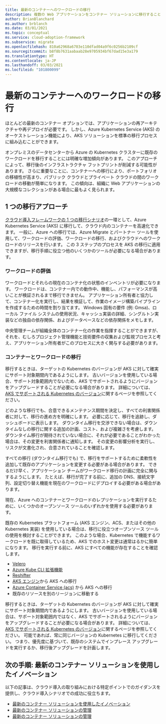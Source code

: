```yaml
---
title: 最新のコンテナーへのワークロードの移行
description: 複数の Web アプリケーションをコンテナー ソリューションに移行することで、クラウド プラットフォームの依存関係を軽減し、インフラストラクチャのフットプリントを削減できる可能性があります
author: BrianBlanchard
ms.author: brblanch
ms.date: 03/01/2021
ms.topic: conceptual
ms.service: cloud-adoption-framework
ms.subservice: migrate
ms.openlocfilehash: 810a62968a6703e110dfad04a9f6c0256b2109cf
ms.sourcegitcommit: b8f8b7631aabaab28e9705934bf67dad15e3a179
ms.translationtype: HT
ms.contentlocale: ja-JP
ms.lasthandoff: 03/03/2021
ms.locfileid: "101800099"
---
```

# <a name="migrate-workloads-to-modern-containers"></a>最新のコンテナーへのワークロードの移行

ほとんどの最新のコンテナー オプションでは、アプリケーションの再アーキテクチャや再デプロイが必要です。 しかし、Azure Kubernetes Service (AKS) のオーケストレーション機能により、AKS ソリューションを標準の移行プロセスに組み込むことができます。

オンプレミスのデータセンターから Azure の Kubernetes クラスターに既存のワークロードを移行することには明確な増加傾向があります。 このアプローチによって、移行後のインフラストラクチャ フットプリントが削減する可能性があります。 さらに重要なことに、コンテナーへの移行により、ポートフォリオの移植性が高まり、パブリック クラウドとプライベート クラウドの間のワークロードの移動が簡単になります。 この傾向は、組織に Web アプリケーションの大規模なコレクションがある場合に最もよく見られます。

## <a name="one-migrate-approach"></a>1 つの移行アプローチ

[クラウド導入フレームワークの 1 つの移行シナリオ](../index.md)の一環として、Azure Kubernetes Service (AKS) に移行して、クラウド内のコンテナーを高速化できます。 一般に、Azure への移行では、Azure Migrate とパートナー ツールを使用して、ワークロードの評価、ワークロードの移行、およびクラウドへのワークロードのリリースを行います。 この 3 ステップのプロセスを AKS の移行に適用できますが、移行手順に役立つ他のいくつかのツールが必要になる場合があります。

### <a name="assess-workloads"></a>ワークロードの評価

ワークロードとそれらの現在のコンテナ化の状態のインベントリが必要になります。 ワークロードは、コンテナー内での動作中、機能し、パフォーマンスが高いことが検証されるまで移行できません。 アプリケーション所有者と協力して、コンテナー化を実行し、結果を検証して、作業のイメージ構築パイプラインを作成するための時間を割り当てます。 Windows 固有の要件 (例: Gmsa)、ローカル ファイル システムの使用状況、キャッシュ実装の詳細、シングルトン実装などの独自の依存関係、およびデータベースなどの依存関係をメモします。

中央管理チームが組織全体のコンテナー化の作業を指揮することができますが、それを、むしろプロジェクト管理機能と技術要件の収集および監視プロセスと考え、アプリケーション所有者がこのプロセスに大きく関与する必要があります。

### <a name="migrate-containers-and-workloads"></a>コンテナーとワークロードの移行

移行するときは、ターゲットの Kubernetes のバージョンが AKS に対して確実にサポート対象期間内であるようにします。 古いバージョンを使用している場合、サポート対象範囲内でないため、AKS でサポートされるようにバージョンをアップグレードすることが必要になる場合があります。 詳細については、[AKS でサポートされる Kubernetes のバージョン](/azure/aks/supported-kubernetes-versions)に関するページを参照してください。

どのような移行でも、合意できるメンテナンス期間を決定し、すべての利害関係者に対して、移行の進め方を明確にします。 必要に応じて、移行を追跡し、ダッシュボードに表示します。 ダウンタイム移行を交渉できない場合は、ダウンタイムなしの移行に関する追加の計画、コスト、および複雑さを考慮します。 ダウンタイム移行が期待されていない場合に、それが必要であることがわかった場合は、その変更を利害関係者に通知します。 その変更の影響分析を実行し、リスクが文書化され、合意されていることを確認します。

すべての移行 (ダウンタイム移行でも) で、移行をサポートするために柔軟性を追加して既存のアプリケーションを変更する必要がある場合があります。 できるだけ早く、アプリケーション チームがワークロード移行の計画に完全に関与するようにします。 たとえば、移行が完了する前に、追加の DNS、接続文字列、設定切り替え機能を現在のワークロードにデプロイする必要がある場合があります。

現在、Azure へのコンテナーとワークロードのレプリケーションを実行するために、いくつかのオープンソース ツールのいずれかを使用する必要があります。

既存の Kubernetes プラットフォーム (AKS エンジン、ACS、またはその他の Kubernetes 実装) を使用している場合は、移行に役立つオープンソース ツールの使用を検討することができます。 このような場合、Kubernetes で機能するワークロードを既に取得しているため、AKS でのホスト変更は通常はるかに簡単になります。 移行を実行する前に、AKS にすべての機能が存在することを確認します。

- [Velero](https://velero.io)
- [Azure Kube CLI 拡張機能](https://github.com/yaron2/azure-kube-cli)
- [Reshifter](https://github.com/mhausenblas/reshifter)
- [AKS エンジン](/azure-stack/user/azure-stack-kubernetes-aks-engine-overview)から AKS への移行
- [Azure Container Service (acs)](https://azure.microsoft.com/updates/azure-container-service-will-retire-on-january-31-2020/) から AKS への移行
- 既存のリソースを別のリージョンに移動する

移行するときは、ターゲットの Kubernetes のバージョンが AKS に対して確実にサポート対象期間内であるようにします。 古いバージョンを使用している場合は、サポート対象範囲内ではなく、AKS でサポートされるようにバージョンをアップグレードすることが必要になる場合があります。 詳細については、[AKS でサポートされる Kubernetes のバージョン](/azure/aks/supported-kubernetes-versions)に関するページを参照してください。 可能であれば、常に同じバージョンの Kubernetes に移行してください。 つまり、優先度に基づいて、既存のシステムでインプレース アップグレードを実行するか、移行後アップグレードを計画します。

## <a name="next-step-innovate-using-modern-container-solutions"></a>次の手順: 最新のコンテナー ソリューションを使用したイノベーション

以下の記事は、クラウド導入の取り組みにおける特定ポイントでのガイダンスを提供し、クラウド導入シナリオでの成功に役立ちます。

- [最新のコンテナー ソリューションを使用したイノベーション](/azure/architecture/reference-architectures/containers/aks-start-here?toc=/azure/cloud-adoption-framework/toc.json&bc=/azure/cloud-adoption-framework/_bread/toc.json)
- [最新のコンテナー ソリューションの管理](./govern.md)
- [最新のコンテナー ソリューションの管理](./manage.md)
